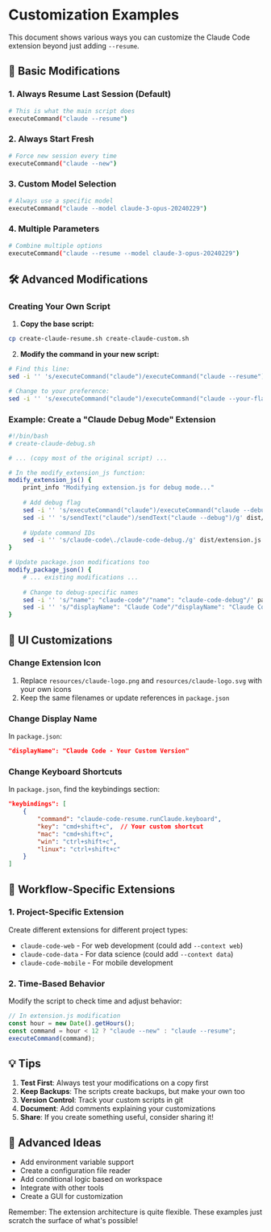 # Customization Examples

This document shows various ways you can customize the Claude Code extension beyond just adding `--resume`.

## 📝 Basic Modifications

### 1. Always Resume Last Session (Default)
```bash
# This is what the main script does
executeCommand("claude --resume")
```

### 2. Always Start Fresh
```bash
# Force new session every time
executeCommand("claude --new")
```

### 3. Custom Model Selection
```bash
# Always use a specific model
executeCommand("claude --model claude-3-opus-20240229")
```

### 4. Multiple Parameters
```bash
# Combine multiple options
executeCommand("claude --resume --model claude-3-opus-20240229")
```

## 🛠 Advanced Modifications

### Creating Your Own Script

1. **Copy the base script:**
```bash
cp create-claude-resume.sh create-claude-custom.sh
```

2. **Modify the command in your new script:**
```bash
# Find this line:
sed -i '' 's/executeCommand("claude")/executeCommand("claude --resume")/g' dist/extension.js

# Change to your preference:
sed -i '' 's/executeCommand("claude")/executeCommand("claude --your-flags")/g' dist/extension.js
```

### Example: Create a "Claude Debug Mode" Extension

```bash
#!/bin/bash
# create-claude-debug.sh

# ... (copy most of the original script) ...

# In the modify_extension_js function:
modify_extension_js() {
    print_info "Modifying extension.js for debug mode..."
    
    # Add debug flag
    sed -i '' 's/executeCommand("claude")/executeCommand("claude --debug")/g' dist/extension.js
    sed -i '' 's/sendText("claude")/sendText("claude --debug")/g' dist/extension.js
    
    # Update command IDs
    sed -i '' 's/claude-code\./claude-code-debug./g' dist/extension.js
}

# Update package.json modifications too
modify_package_json() {
    # ... existing modifications ...
    
    # Change to debug-specific names
    sed -i '' 's/"name": "claude-code"/"name": "claude-code-debug"/' package.json
    sed -i '' 's/"displayName": "Claude Code"/"displayName": "Claude Code Debug"/' package.json
}
```

## 🎨 UI Customizations

### Change Extension Icon
1. Replace `resources/claude-logo.png` and `resources/claude-logo.svg` with your own icons
2. Keep the same filenames or update references in `package.json`

### Change Display Name
In `package.json`:
```json
"displayName": "Claude Code - Your Custom Version"
```

### Change Keyboard Shortcuts
In `package.json`, find the keybindings section:
```json
"keybindings": [
    {
        "command": "claude-code-resume.runClaude.keyboard",
        "key": "cmd+shift+c",  // Your custom shortcut
        "mac": "cmd+shift+c",
        "win": "ctrl+shift+c",
        "linux": "ctrl+shift+c"
    }
]
```

## 🔄 Workflow-Specific Extensions

### 1. Project-Specific Extension
Create different extensions for different project types:
- `claude-code-web` - For web development (could add `--context web`)
- `claude-code-data` - For data science (could add `--context data`)
- `claude-code-mobile` - For mobile development

### 2. Time-Based Behavior
Modify the script to check time and adjust behavior:
```javascript
// In extension.js modification
const hour = new Date().getHours();
const command = hour < 12 ? "claude --new" : "claude --resume";
executeCommand(command);
```

## 💡 Tips

1. **Test First**: Always test your modifications on a copy first
2. **Keep Backups**: The scripts create backups, but make your own too
3. **Version Control**: Track your custom scripts in git
4. **Document**: Add comments explaining your customizations
5. **Share**: If you create something useful, consider sharing it!

## 🚀 Advanced Ideas

- Add environment variable support
- Create a configuration file reader
- Add conditional logic based on workspace
- Integrate with other tools
- Create a GUI for customization

Remember: The extension architecture is quite flexible. These examples just scratch the surface of what's possible!